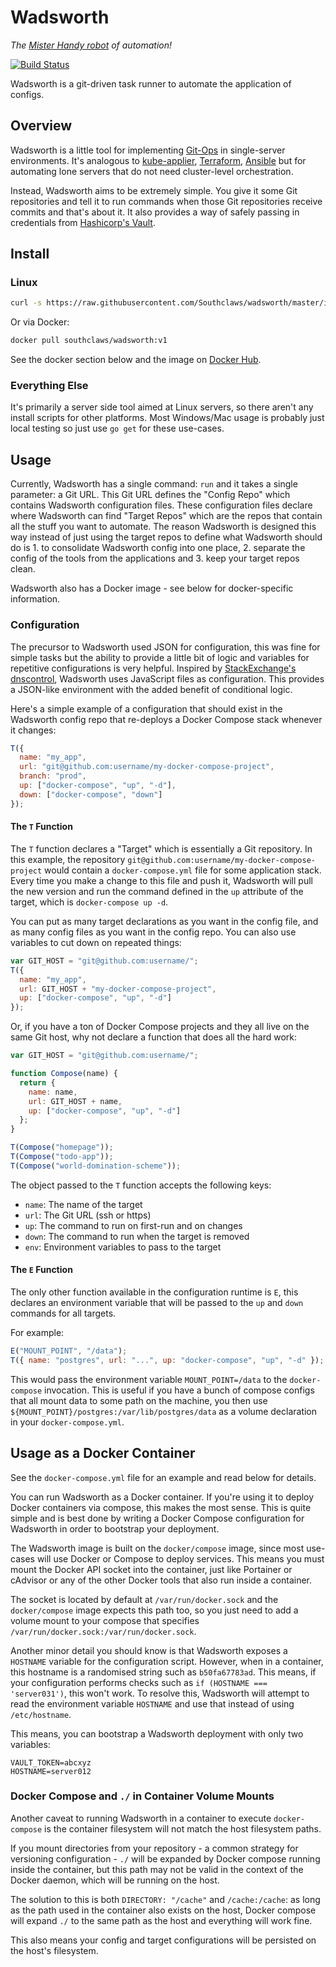 # Wadsworth

_The [Mister Handy robot][wadsworth] of automation!_

[![Build Status](https://travis-ci.org/Southclaws/wadsworth.svg?branch=master)](https://travis-ci.org/Southclaws/wadsworth)

Wadsworth is a git-driven task runner to automate the application of configs.

## Overview

Wadsworth is a little tool for implementing [Git-Ops][git-ops] in single-server environments. It's analogous to
[kube-applier][kube-applier], [Terraform][terraform], [Ansible][ansible] but for automating lone servers that do not
need cluster-level orchestration.

Instead, Wadsworth aims to be extremely simple. You give it some Git repositories and tell it to run commands when those
Git repositories receive commits and that's about it. It also provides a way of safely passing in credentials from
[Hashicorp's Vault][vault].

## Install

### Linux

```sh
curl -s https://raw.githubusercontent.com/Southclaws/wadsworth/master/install.sh | bash
```

Or via Docker:

```sh
docker pull southclaws/wadsworth:v1
```

See the docker section below and the image on [Docker Hub](https://hub.docker.com/r/southclaws/wadsworth).

### Everything Else

It's primarily a server side tool aimed at Linux servers, so there aren't any install scripts for other platforms. Most
Windows/Mac usage is probably just local testing so just use `go get` for these use-cases.

## Usage

Currently, Wadsworth has a single command: `run` and it takes a single parameter: a Git URL. This Git URL defines the
"Config Repo" which contains Wadsworth configuration files. These configuration files declare where Wadsworth can find
"Target Repos" which are the repos that contain all the stuff you want to automate. The reason Wadsworth is designed
this way instead of just using the target repos to define what Wadsworth should do is 1. to consolidate Wadsworth config
into one place, 2. separate the config of the tools from the applications and 3. keep your target repos clean.

Wadsworth also has a Docker image - see below for docker-specific information.

### Configuration

The precursor to Wadsworth used JSON for configuration, this was fine for simple tasks but the ability to provide a
little bit of logic and variables for repetitive configurations is very helpful. Inspired by [StackExchange's
dnscontrol][dnscontrol], Wadsworth uses JavaScript files as configuration. This provides a JSON-like environment with
the added benefit of conditional logic.

Here's a simple example of a configuration that should exist in the Wadsworth config repo that re-deploys a Docker
Compose stack whenever it changes:

```js
T({
  name: "my_app",
  url: "git@github.com:username/my-docker-compose-project",
  branch: "prod",
  up: ["docker-compose", "up", "-d"],
  down: ["docker-compose", "down"]
});
```

#### The `T` Function

The `T` function declares a "Target" which is essentially a Git repository. In this example, the repository
`git@github.com:username/my-docker-compose-project` would contain a `docker-compose.yml` file for some application
stack. Every time you make a change to this file and push it, Wadsworth will pull the new version and run the command
defined in the `up` attribute of the target, which is `docker-compose up -d`.

You can put as many target declarations as you want in the config file, and as many config files as you want in the
config repo. You can also use variables to cut down on repeated things:

```js
var GIT_HOST = "git@github.com:username/";
T({
  name: "my_app",
  url: GIT_HOST + "my-docker-compose-project",
  up: ["docker-compose", "up", "-d"]
});
```

Or, if you have a ton of Docker Compose projects and they all live on the same Git host, why not declare a function that
does all the hard work:

```js
var GIT_HOST = "git@github.com:username/";

function Compose(name) {
  return {
    name: name,
    url: GIT_HOST + name,
    up: ["docker-compose", "up", "-d"]
  };
}

T(Compose("homepage"));
T(Compose("todo-app"));
T(Compose("world-domination-scheme"));
```

The object passed to the `T` function accepts the following keys:

- `name`: The name of the target
- `url`: The Git URL (ssh or https)
- `up`: The command to run on first-run and on changes
- `down`: The command to run when the target is removed
- `env`: Environment variables to pass to the target

#### The `E` Function

The only other function available in the configuration runtime is `E`, this declares an environment variable that will
be passed to the `up` and `down` commands for all targets.

For example:

```js
E("MOUNT_POINT", "/data");
T({ name: "postgres", url: "...", up: "docker-compose", "up", "-d" });
```

This would pass the environment variable `MOUNT_POINT=/data` to the `docker-compose` invocation. This is useful if you
have a bunch of compose configs that all mount data to some path on the machine, you then use
`${MOUNT_POINT}/postgres:/var/lib/postgres/data` as a volume declaration in your `docker-compose.yml`.

[wadsworth]: https://i.imgur.com/RCYbkiq.png
[git-ops]: https://www.weave.works/blog/gitops-operations-by-pull-request
[kube-applier]: https://github.com/box/kube-applier
[terraform]: https://terraform.io
[ansible]: https://ansible.com
[vault]: https://vaultproject.io
[dnscontrol]: https://stackexchange.github.io/dnscontrol/

## Usage as a Docker Container

See the `docker-compose.yml` file for an example and read below for details.

You can run Wadsworth as a Docker container. If you're using it to deploy Docker containers via compose, this makes the
most sense. This is quite simple and is best done by writing a Docker Compose configuration for Wadsworth in order to
bootstrap your deployment.

The Wadsworth image is built on the `docker/compose` image, since most use-cases will use Docker or Compose to deploy
services. This means you must mount the Docker API socket into the container, just like Portainer or cAdvisor or any of
the other Docker tools that also run inside a container.

The socket is located by default at `/var/run/docker.sock` and the `docker/compose` image expects this path too, so you
just need to add a volume mount to your compose that specifies `/var/run/docker.sock:/var/run/docker.sock`.

Another minor detail you should know is that Wadsworth exposes a `HOSTNAME` variable for the configuration script.
However, when in a container, this hostname is a randomised string such as `b50fa67783ad`. This means, if your
configuration performs checks such as `if (HOSTNAME === 'server031')`, this won't work. To resolve this, Wadsworth will
attempt to read the environment variable `HOSTNAME` and use that instead of using `/etc/hostname`.

This means, you can bootstrap a Wadsworth deployment with only two variables:

```env
VAULT_TOKEN=abcxyz
HOSTNAME=server012
```

### Docker Compose and `./` in Container Volume Mounts

Another caveat to running Wadsworth in a container to execute `docker-compose` is the container filesystem will not
match the host filesystem paths.

If you mount directories from your repository - a common strategy for versioning configuration - `./` will be expanded
by Docker compose running inside the container, but this path may not be valid in the context of the Docker daemon,
which will be running on the host.

The solution to this is both `DIRECTORY: "/cache"` and `/cache:/cache`: as long as the path used in the container also
exists on the host, Docker compose will expand `./` to the same path as the host and everything will work fine.

This also means your config and target configurations will be persisted on the host's filesystem.
